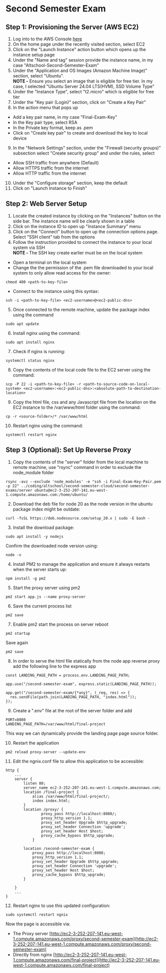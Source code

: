 # Second Semester Exam
## Step 1: Provisioning the Server (AWS EC2)
1. Log into to the AWS Console [here](https://console.aws.amazon.com/console/home?nc2=h_ct&src=header-signin)
2. On the home page under the recently visited section, select EC2
3. Click on the "Launch Instance" action button which opens up the instance setup page
4. Under the "Name and tag" session provide the instance name, in my case "Altschool-Second-Semester-Exam"
5. Under the "Application and OS Images (Amazon Machine Image)" section, select "Ubuntu". <br />
<strong>NOTE -</strong> Ensure you select an image that is eligible for free tier. In my case, I selected "Ubuntu Server 24.04 LTS(HVM), SSD Volume Type"
6. Under the "Instance Type", select "t2.micro" which is eligible for free tier
7. Under the "Key pair (Login)" section, click on "Create a Key Pair"
8. In the action menu that pops up
- Add a key pair name, in my case "Final-Exam-Key"
- In the Key pair type, select RSA
- In the Private key format, keep as .pem
- Click on "Create key pair" to create and download the key to local device
9. In the "Network Settings" section, under the "Firewall (security groups)" subsection select "Create security group" and under the rules, select
- Allow SSH traffic from anywhere (Default)
-  Allow HTTPS traffic from the internet
- Allow HTTP traffic from the internet
10. Under the "Configure storage" section, keep the default
11. Click on "Launch Instance to Finish"

## Step 2: Web Server Setup
1. Locate the created instance by clicking on the "Instances" button on the side bar. The instance name will be clearly shown in a table
2. Click on the instance ID to open up "Instance Summary" menu
3. Click on the "Connect" button to open up the connection options page. Select "SSH client" tab from the options
4. Follow the instruction provided to connect the instance to your local system via SSH <br />
<strong>NOTE - </strong> The SSH key create earlier must be on the local system
- Open a terminal on the local system
- Change the the permission of the .pem file downloaded to your local system to only allow read access for the owner:<br />
```
chmod 400 <path-to-key-file>
```
- Connect to the instance using this syntax: <br />
```
ssh -i <path-to-key-file> <ec2-username>@<ec2-public-dns>
```
5. Once connected to the remote machine, update the package index using the command 
```
sudo apt update
```
6. Install nginx using the command: <br />
```
sudo apt install nginx
```
7. Check if nginx is running: <br />
```
systemctl status nginx
```
8. Copy the contents of the local code file to the EC2 server using the command:
```
scp -P 22 -i <path-to-key-file> -r <path-to-source-code-on-local-system> <ec2-username>:<ec2-public-dns>:<absolute-path-to-destination-location>
```
9. Copy the html file, css and any Javascript file from the location on the EC2 instance to the /var/www/html folder using the command: <br />
```
cp -r <source-folder>/* /var/www/html
```
10. Restart nginx using the command: <br />
```
systemctl restart nginx
```

## Step 3 (Optional): Set Up Reverse Proxy
1. Copy the contents of the "server" folder from the local machine to remote machine, use "rsync" command in order to exclude the node_module folder <br />
```
rsync -avz --exclude 'node_modules' -e "ssh -i Final-Exam-Key-Pair.pem -p 22" ../coding/altschool/second-semester-cloud/second-semester-exams/server ubuntu@ec2-3-252-207-141.eu-west-1.compute.amazonaws.com:/home/ubuntu/
```

2. Download the deb file for node 20 as the node version in the ubuntu package index might be outdate: <br />
```
curl -fsSL https://deb.nodesource.com/setup_20.x | sudo -E bash -
```

3. Install the download package:
```
sudo apt install -y nodejs
```
Confirm the downloaded node version using:
```
node -v
```

4. Install PM2 to manage the application and ensure it always restarts when the server starts up: <br />
```
npm install -g pm2
```

5. Start the proxy server using pm2
```
pm2 start app.js --name proxy-server
```
6. Save the current process list
```
pm2 save
```
7. Enable pm2 start the process on server reboot
```
pm2 startup
```
Save again <br />
```
pm2 save
```
8. In order to serve the html file statically from the node app reverse proxy add the following line to the express app
```
const LANDING_PAGE_PATH = process.env.LANDING_PAGE_PATH;

app.use("/second-semester-exam", express.static(LANDING_PAGE_PATH));

app.get("/second-semester-exam/{*any}", (_req, res) => {
  res.sendFile(path.join(LANDING_PAGE_PATH, "index.html"));
});
```

9. Create a ".env" file at the root of the server folder and add
```
PORT=8080
LANDING_PAGE_PATH=/var/www/html/final-project
```
This way we can dynamically provide the landing page page source folder.

10. Restart the application
```
pm2 reload proxy-server --update-env
```
11. Edit the ngnix.conf file to allow this application to be accessible:
```
http {
    ...
    server {
		listen 80;
		server_name ec2-3-252-207-141.eu-west-1.compute.amazonaws.com;
		location /final-project {
			alias /var/www/html/final-project/;
			index index.html;
		}
		location /proxy/ {
        		proxy_pass http://localhost:8080/;
        		proxy_http_version 1.1;
        		proxy_set_header Upgrade $http_upgrade;
        		proxy_set_header Connection 'upgrade';
        		proxy_set_header Host $host;
        		proxy_cache_bypass $http_upgrade;
    		}

		location /second-semester-exam {
			proxy_pass http://localhost:8080;
			proxy_http_version 1.1;
			proxy_set_header Upgrade $http_upgrade;
			proxy_set_header Connection 'upgrade';
			proxy_set_header Host $host;
			proxy_cache_bypass $http_upgrade;
		}

	}
    ...
}
``` 
12. Restart nginx to use this updated configuration:
```
sudo systemctl restart ngnix
```
Now the page is accessible via:
- The Proxy server [http://ec2-3-252-207-141.eu-west-1.compute.amazonaws.com/proxy/second-semester-exam](http://ec2-3-252-207-141.eu-west-1.compute.amazonaws.com/proxy/second-semester-exam)
- Directly from nginx [http://ec2-3-252-207-141.eu-west-1.compute.amazonaws.com/final-project](http://ec2-3-252-207-141.eu-west-1.compute.amazonaws.com/final-project)


